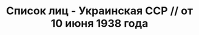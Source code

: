 ---
title: Список лиц - Украинская ССР // от 10 июня 1938 года
description: РГАСПИ, ф.17, т.9, оп.171, дело 417, лист 32
images:
- /disk/pictures/v09/17-171-417-032.jpg
- /disk/pictures/v09/17-171-417-033.jpg
- /disk/pictures/v09/17-171-417-034.jpg
- /disk/pictures/v09/17-171-417-035.jpg
- /disk/pictures/v09/17-171-417-036.jpg
- /disk/pictures/v09/17-171-417-037.jpg
---